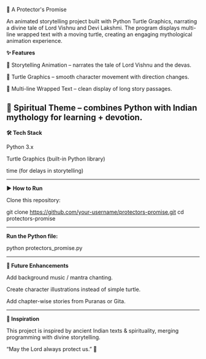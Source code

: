 🐢 A Protector's Promise

An animated storytelling project built with Python Turtle Graphics, narrating a divine tale of Lord Vishnu and Devi Lakshmi.
The program displays multi-line wrapped text with a moving turtle, creating an engaging mythological animation experience.

**✨ Features**

📖 Storytelling Animation – narrates the tale of Lord Vishnu and the devas.

🐢 Turtle Graphics – smooth character movement with direction changes.

📝 Multi-line Wrapped Text – clean display of long story passages.

🌸 Spiritual Theme – combines Python with Indian mythology for learning + devotion.
---
**🛠️ Tech Stack**

Python 3.x

Turtle Graphics (built-in Python library)

time (for delays in storytelling)


---
**▶️ How to Run**

Clone this repository:

git clone https://github.com/your-username/protectors-promise.git
cd protectors-promise

---
**Run the Python file:**

python protectors_promise.py

---
**🚀 Future Enhancements**

Add background music / mantra chanting.

Create character illustrations instead of simple turtle.

Add chapter-wise stories from Puranas or Gita.

---
**🙏 Inspiration**

This project is inspired by ancient Indian texts & spirituality, merging programming with divine storytelling.

“May the Lord always protect us.” 🌟
